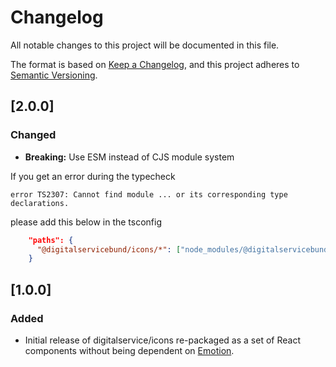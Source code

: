 # Changelog

All notable changes to this project will be documented in this file.

The format is based on [Keep a Changelog](https://keepachangelog.com/en/1.1.0/),
and this project adheres to [Semantic Versioning](https://semver.org/spec/v2.0.0.html).

## [2.0.0]

### Changed

- **Breaking:** Use ESM instead of CJS module system

If you get an error during the typecheck

```
error TS2307: Cannot find module ... or its corresponding type declarations.
```

please add this below in the tsconfig

```json
    "paths": {
      "@digitalservicebund/icons/*": ["node_modules/@digitalservicebund/icons/*"]
    }
```

## [1.0.0]

### Added

- Initial release of digitalservice/icons re-packaged as a set of React components without being dependent on [Emotion](https://emotion.sh/).
